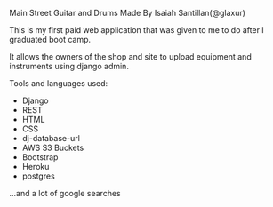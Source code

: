 Main Street Guitar and Drums
Made By Isaiah Santillan(@glaxur)

This is my first paid web application that was given to me to do after
I graduated boot camp.

It allows the owners of the shop and site to upload equipment and 
instruments using django admin.

Tools and languages used:
* Django
* REST
* HTML
* CSS
* dj-database-url
* AWS S3 Buckets
* Bootstrap
* Heroku
* postgres

...and a lot of google searches

